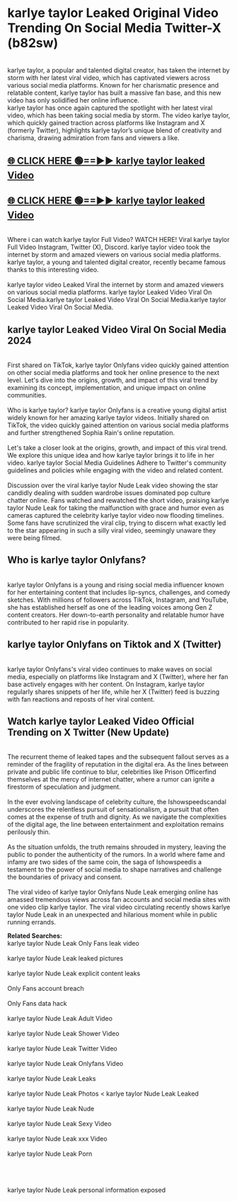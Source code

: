 # karlye taylor Leaked Original Video Trending On Social Media Twitter-X (b82sw)

<br>
karlye taylor, a popular and talented digital creator, has taken the internet by storm with her latest viral video, which has captivated viewers across various social media platforms. Known for her charismatic presence and relatable content, karlye taylor has built a massive fan base, and this new video has only solidified her online influence.
<br>
karlye taylor has once again captured the spotlight with her latest viral video, which has been taking social media by storm. The video karlye taylor, which quickly gained traction across platforms like Instagram and X (formerly Twitter), highlights karlye taylor’s unique blend of creativity and charisma, drawing admiration from fans and viewers a like.
<br>

## [🌐 CLICK HERE 🟢==►►  karlye taylor leaked Video ](https://onlyclips.site?title=karlye_taylor&ref=git)

## [🌐 CLICK HERE 🟢==►►  karlye taylor leaked Video ](https://onlyclips.site?title=karlye_taylor&ref=git)



<br>
Where i can watch karlye taylor Full Video? WATCH HERE! Viral karlye taylor Full Video Instagram, Twitter (X), Discord. karlye taylor video took the internet by storm and amazed viewers on various social media platforms. karlye taylor, a young and talented digital creator, recently became famous thanks to this interesting video.
<br><br>
karlye taylor video Leaked Viral the internet by storm and amazed viewers on various social media platforms. karlye taylor Leaked Video Viral On Social Media.karlye taylor Leaked Video Viral On Social Media.karlye taylor Leaked Video Viral On Social Media.
<br>

<h2>karlye taylor Leaked Video Viral On Social Media 2024</h2>
<br>
First shared on TikTok, karlye taylor Onlyfans video quickly gained attention on other social media platforms and took her online presence to the next level. Let's dive into the origins, growth, and impact of this viral trend by examining its concept, implementation, and unique impact on online communities.
<br><br>
Who is karlye taylor? karlye taylor Onlyfans is a creative young digital artist widely known for her amazing karlye taylor videos. Initially shared on TikTok, the video quickly gained attention on various social media platforms and further strengthened Sophia Rain's online reputation.
<br><br>
Let's take a closer look at the origins, growth, and impact of this viral trend. We explore this unique idea and how karlye taylor brings it to life in her video. karlye taylor Social Media Guidelines Adhere to Twitter's community guidelines and policies while engaging with the video and related content.
<br><br>
Discussion over the viral karlye taylor Nude Leak video showing the star candidly dealing with sudden wardrobe issues dominated pop culture chatter online. Fans watched and rewatched the short video, praising karlye taylor Nude Leak for taking the malfunction with grace and humor even as cameras captured the celebrity karlye taylor video now flooding timelines. Some fans have scrutinized the viral clip, trying to discern what exactly led to the star appearing in such a silly viral video, seemingly unaware they were being filmed.
<br>

<h2>Who is karlye taylor Onlyfans?</h2>
<br>
karlye taylor Onlyfans is a young and rising social media influencer known for her entertaining content that includes lip-syncs, challenges, and comedy sketches. With millions of followers across TikTok, Instagram, and YouTube, she has established herself as one of the leading voices among Gen Z content creators. Her down-to-earth personality and relatable humor have contributed to her rapid rise in popularity.
<br>
<h2>karlye taylor Onlyfans on Tiktok and X (Twitter)</h2>
<br>
karlye taylor Onlyfans's viral video continues to make waves on social media, especially on platforms like Instagram and X (Twitter), where her fan base actively engages with her content. On Instagram, karlye taylor regularly shares snippets of her life, while her X (Twitter) feed is buzzing with fan reactions and reposts of her viral content.
<br>
<h2>Watch karlye taylor Leaked Video Official Trending on X Twitter (New Update)</h2>
<br>
The recurrent theme of leaked tapes and the subsequent fallout serves as a reminder of the fragility of reputation in the digital era. As the lines between private and public life continue to blur, celebrities like Prison Officerfind themselves at the mercy of internet chatter, where a rumor can ignite a firestorm of speculation and judgment.
<br><br>
In the ever evolving landscape of celebrity culture, the Ishowspeedscandal underscores the relentless pursuit of sensationalism, a pursuit that often comes at the expense of truth and dignity. As we navigate the complexities of the digital age, the line between entertainment and exploitation remains perilously thin.
<br><br>
As the situation unfolds, the truth remains shrouded in mystery, leaving the public to ponder the authenticity of the rumors. In a world where fame and infamy are two sides of the same coin, the saga of Ishowspeedis a testament to the power of social media to shape narratives and challenge the boundaries of privacy and consent.
<br><br>
The viral video of karlye taylor Onlyfans Nude Leak emerging online has amassed tremendous views across fan accounts and social media sites with one video clip karlye taylor. The viral video circulating recently shows karlye taylor Nude Leak in an unexpected and hilarious moment while in public running errands.
<br>

<strong>Related Searches:</strong>
<br>
karlye taylor Nude Leak Only Fans leak video
<br><br>
karlye taylor Nude Leak leaked pictures
<br><br>
karlye taylor Nude Leak explicit content leaks
<br><br>
Only Fans account breach
<br><br>
Only Fans data hack
<br><br>
karlye taylor Nude Leak Adult Video
<br><br>
karlye taylor Nude Leak Shower Video
<br><br>
karlye taylor Nude Leak Twitter Video
<br><br>
karlye taylor Nude Leak Onlyfans Video
<br><br>
karlye taylor Nude Leak Leaks
<br><br>
karlye taylor Nude Leak Photos
<
karlye taylor Nude Leak Leaked
<br><br>
karlye taylor Nude Leak Nude
<br><br>
karlye taylor Nude Leak Sexy Video
<br><br>
karlye taylor Nude Leak xxx Video
<br><br>
karlye taylor Nude Leak Porn
<br><br>

<br><br>
karlye taylor Nude Leak personal information exposed